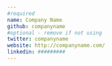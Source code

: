 ```yaml
---
#required
name: Company Name
github: companyname
#optional - remove if not using
twitter: companyname
website: http://companyname.com/
linkedin: #########
---
```

